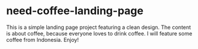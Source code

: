 # need-coffee-landing-page

This is a simple landing page project featuring a clean design. The content is about coffee, because everyone loves to drink coffee. I will feature some coffee from Indonesia. Enjoy!
